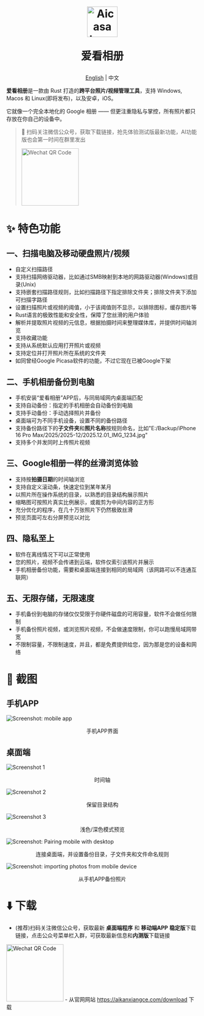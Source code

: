 <h1 align="center">
  <img src="https://github.com/SelfPhotos/SelfPhotos/blob/main/assets/logo.png?raw=true" height="80" alt="Aicasa Logo" />
  <p>爱看相册</p>
</h1>

<p align="center"><a href="https://github.com/SelfPhotos/SelfPhotos">English</a> | 中文</p>

**爱看相册**是一款由 Rust 打造的**跨平台照片/视频管理工具**，支持 Windows, Macos 和 Linux(即将发布)，以及安卓，iOS。

它就像一个完全本地化的 Google 相册 —— 但更注重隐私与掌控，所有照片都只存放在你自己的设备中。

> 👏 扫码关注微信公众号，获取下载链接，抢先体验测试版最新功能，AI功能版也会第一时间在群里发出
> 
> <img src="https://github.com/SelfPhotos/SelfPhotos/blob/main/assets/wechat-qrcode.jpg?raw=true" alt="Wechat QR Code" height="150">


# ✨ 特色功能

## 一、扫描电脑及移动硬盘照片/视频

- 自定义扫描路径
- 支持扫描网络驱动器，比如通过SMB映射到本地的网路驱动器(Windows)或目录(Unix)
- 支持嵌套扫描路径规则，比如扫描路径下指定排除文件夹；排除文件夹下添加可扫描字路径
- 设置扫描照片或视频的阈值，小于该阈值则不显示，以排除图标，缓存图片等
- Rust语言的极致性能和安全性，保障了您丝滑的用户体验
- 解析并提取照片视频的元信息，根据拍摄时间来整理媒体库，并提供时间轴浏览
- 支持收藏功能
- 支持从系统默认应用打开照片或视频
- 支持定位并打开照片所在系统的文件夹
- 如同曾经Google Picasa软件的功能，不过它现在已被Google下架

## 二、手机相册备份到电脑

- 手机安装“爱看相册”APP后，与同局域网内桌面端匹配
- 支持自动备份：指定的手机相册会自动备份到电脑
- 支持手动备份：手动选择照片并备份
- 桌面端可为不同手机设备，设置不同的备份路径
- 支持备份路径下的**子文件夹**和**照片名称**按规则命名，比如"E:/Backup/iPhone 16 Pro Max/2025/2025-12/2025.12.01_IMG_1234.jpg"
- 支持多个并发同时上传照片视频

## 三、Google相册一样的丝滑浏览体验

- 支持按**拍摄日期**的时间轴浏览
- 支持自定义滚动条，快速定位到某年某月
- 以照片所在操作系统的目录，以熟悉的目录结构展示照片
- 缩略图可按照片真实比例展示，或裁剪为中间内容的正方形
- 充分优化的程序，在几十万张照片下仍然极致丝滑
- 预览页面可左右分屏预览以对比

## 四、隐私至上

- 软件在离线情况下可以正常使用
- 您的照片，视频不会传递到云端，软件仅索引该照片并展示
- 手机相册备份功能，需要和桌面端连接到相同的局域网（该网路可以不连通互联网）

## 五、无限存储，无限速度

- 手机备份到电脑的存储仅仅受限于你硬件磁盘的可用容量，软件不会做任何限制
- 手机备份照片视频，或浏览照片视频，不会做速度限制，你可以跑慢局域网带宽
- 不限制容量，不限制速度，并且，都是免费提供给您，因为那是您的设备和网络

# 🌠 截图

## 手机APP

![Screenshot: mobile app](https://github.com/SelfPhotos/SelfPhotos/blob/main/assets/screenshot-mobile.png?raw=true)

<p align="center">手机APP界面</p>

## 桌面端

![Screenshot 1](https://github.com/SelfPhotos/SelfPhotos/blob/main/assets/screenshot-1.png?raw=true)

<p align="center">时间轴</p>

![Screenshot 2](https://github.com/SelfPhotos/SelfPhotos/blob/main/assets/screenshot-2.png?raw=true)

<p align="center">保留目录结构</p>

![Screenshot 3](https://github.com/SelfPhotos/SelfPhotos/blob/main/assets/screenshot-3.png?raw=true)

<p align="center">浅色/深色模式预览</p>

![Screenshot: Pairing mobile with desktop](https://github.com/SelfPhotos/SelfPhotos/blob/main/assets/screenshot-pairing.png?raw=true)

<p align="center">连接桌面端，并设置备份目录，子文件夹和文件命名规则</p>

![Screenshot: importing photos from mobile device](https://github.com/SelfPhotos/SelfPhotos/blob/main/assets/screenshot-importing.png?raw=true)

<p align="center">从手机APP备份照片</p>

# ⬇️ 下载

- (推荐)扫码关注微信公众号，获取最新 **桌面端程序** 和 **移动端APP** **稳定版**下载链接，点击公众号菜单栏入群，可获取最新信息和**内测版**下载链接<br />
<img src="https://github.com/SelfPhotos/SelfPhotos/blob/main/assets/wechat-qrcode.jpg?raw=true" alt="Wechat QR Code" height="150">
- 从官网网站 <a href="https://aikanxiangce.com/download">https://aikanxiangce.com/download</a> 下载
